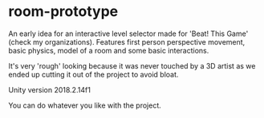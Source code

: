 # room-prototype
An early idea for an interactive level selector made for 'Beat! This Game' (check my organizations). Features first person perspective movement, basic physics, model of a room and some basic interactions.

It's very 'rough' looking because it was never touched by a 3D artist as we ended up cutting it out of the project to avoid bloat.

Unity version 2018.2.14f1

You can do whatever you like with the project.
